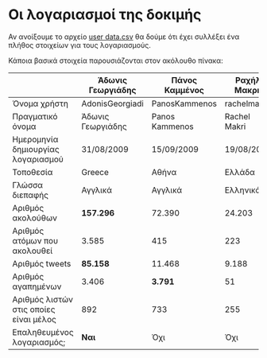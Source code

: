 # Οι λογαριασμοί της δοκιμής

Αν ανοίξουμε το αρχείο 
[user data.csv](https://github.com/Protonotarios/get-tweets/blob/version02/docs/%CE%A0%CE%B1%CF%81%CE%AC%CE%B4%CE%B5%CE%B9%CE%B3%CE%BC%CE%B1/user%20data.csv)
θα δούμε ότι έχει συλλέξει ένα πλήθος στοιχείων για τους λογαριασμούς.

Κάποια βασικά στοιχεία παρουσιάζονται στον ακόλουθο πίνακα:

|                                    | Άδωνις Γεωργιάδης | Πάνος Καμμένος | Ραχήλ Μακρή  |
| ---------------------------------- | ----------------- | -------------- | ------------ |
| Όνομα χρήστη                       | AdonisGeorgiadi   | PanosKammenos  | rachelmakri  |
| Πραγματικό όνομα                   | Άδωνις Γεωργιάδης | Panos Kammenos | Rachel Makri |
| Ημερομηνία δημιουργίας λογαριασμού | 31/08/2009        | 15/09/2009     | 19/08/2012   |
| Τοποθεσία                          | Greece            | Αθήνα          | Ελλάδα       |
| Γλώσσα διεπαφής                    | Αγγλικά           | Αγγλικά        | Ελληνικά     |
| Αριθμός ακολούθων                  | **157.296**       | 72.390         | 24.203       |
| Αριθμός ατόμων που ακολουθεί       | 3.585             | 415            | 223          |
| Αριθμός tweets                     | **85.158**        | 11.468         | 9.188        |
| Αριθμός αγαπημένων                 | 3.406             | **3.791**      | 51           |
| Αριθμός λιστών στις οποίες είναι μέλος | 892           | 733            | 255          |
| Επαληθευμένος λογαριασμός;         | **Ναι**           | Όχι            | Όχι          |






